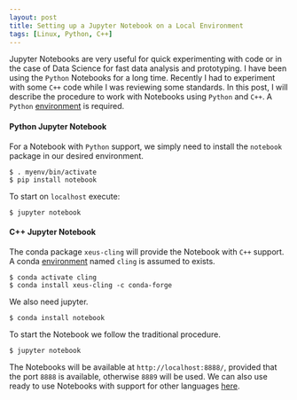 ```yaml
---
layout: post
title: Setting up a Jupyter Notebook on a Local Environment
tags: [Linux, Python, C++]
---
```


Jupyter Notebooks are very useful for quick experimenting with code or in the case of Data Science for fast data analysis and prototyping. I have been using the `Python` Notebooks for a long time. Recently I had to experiment with some `C++` code while I was reviewing some standards. In this post, I will describe the procedure to work with Notebooks using `Python` and `C++`. A `Python` [environment](/blog/python-envs) is required. 

#### Python Jupyter Notebook

For a Notebook with `Python` support, we simply need to install the `notebook` package in our desired environment.

```
$ . myenv/bin/activate
$ pip install notebook
```

To start on `localhost` execute:

```
$ jupyter notebook
```

#### C++ Jupyter Notebook

The conda package `xeus-cling` will provide the Notebook with `C++` support. A conda [environment](/blog/python-envs#conda) named `cling` is assumed to exists.


```
$ conda activate cling
$ conda install xeus-cling -c conda-forge
```

We also need jupyter.

```
$ conda install notebook
```

To start the Notebook we follow the traditional procedure.

```
$ jupyter notebook
```

The Notebooks will be available at `http://localhost:8888/`, provided that the port `8888` is available, otherwise `8889` will be used. We can also use ready to use Notebooks with support for other languages [here](https://jupyter.org/try).







